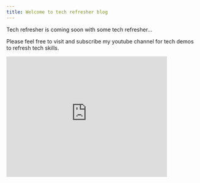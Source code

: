 ```yaml
---
title: Welcome to tech refresher blog
---
```


Tech refresher is coming soon with some tech refresher...

Please feel free to visit and subscribe my youtube channel for tech demos to refresh tech skills.

<iframe width="420" height="315" src="http://www.youtube.com/embed/T6o3Ci8Ieag" frameborder="0" allowfullscreen></iframe>


